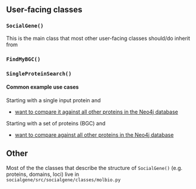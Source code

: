 ## User-facing classes

### `SocialGene()`

This is the main class that most other user-facing classes should/do inherit from

### `FindMyBGC()`

### `SingleProteinSearch()`

#### Common example use cases

Starting with a single input protein and

- [want to compare it against all other proteins in the Neo4j database](jupyter/single_protein_search.ipynb)

Starting with a set of proteins (BGC) and

- [want to compare against all other proteins in the Neo4j database](jupyter/findmybgc.ipynb)

## Other

Most of the the classes that describe the structure of `SocialGene()` (e.g. proteins, domains, loci) live in `socialgene/src/socialgene/classes/molbio.py`
